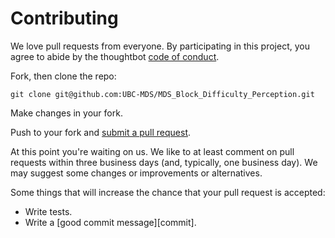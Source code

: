 # Contributing

We love pull requests from everyone. By participating in this project, you
agree to abide by the thoughtbot [code of conduct].

[code of conduct]: https://github.com/UBC-MDS/MDS_Block_Difficulty_Perception/blob/master/CONDUCT.md

Fork, then clone the repo:

    git clone git@github.com:UBC-MDS/MDS_Block_Difficulty_Perception.git
    
Make changes in your fork.

Push to your fork and [submit a pull request][pr].

[pr]: https://github.com/UBC-MDS/MDS_Block_Difficulty_Perception/compare/

At this point you're waiting on us. We like to at least comment on pull requests
within three business days (and, typically, one business day). We may suggest
some changes or improvements or alternatives.

Some things that will increase the chance that your pull request is accepted:

* Write tests.
* Write a [good commit message][commit].
